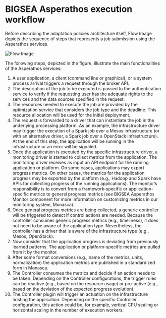 # BIGSEA Asperathos execution workflow
Before describing the adaptation policies architecture itself, Flow Image depicts the sequence of steps that represents a job submission using the Asperathos services.

![Flow Image](https://github.com/bigsea-ufcg/bigsea-manager/blob/refactor/docs/flow.png)

The following steps, depicted in the figure, illustrate the main functionalities of the Asperathos services:
1. A user application, a client (command line or graphical), or a system process arrival triggers a request through the broker API.
2. The description of the job to be executed is passed to the authentication service to verify if the requesting user has the adequate rights to the services and the data sources specified in the request.
3. The resources needed to execute the job are provided by the optimization service that considers the job type and the deadline. This resource allocation will be used for the initial deployment.
4. The request is forwarded to a driver that can instantiate the job in the underlying processing platform. As an example, the infrastructure driver may trigger the execution of a Spark job over a Mesos infrastructure (or with an alternative driver, a Spark job over a OpenStack infrastructure). At the end of this step, the application will be running in the infrastructure or an error will be signaled.
5. Once the application is executed by the specific infrastructure driver, a monitoring driver is started to collect metrics from the application. The monitoring driver receives as input an API endpoint for the running application or platform. On some cases, applications may export progress metrics. On other cases, the metrics for the application progress may be exported by the platform (e.g., Hadoop and Spark have APIs for collecting progress of the running applications). The monitor’s responsibility is to convert from a framework-specific or application-specific metrics to general progress metrics (see BIGSEA Asperathos Monitor component for more information on customizing metrics in our monitoring system, Monasca).
6. Once general progress metrics are being collected, a generic controller will be triggered to detect if control actions are needed. Because the controller consumes generic progress metrics (e.g., timeliness), it does not need to be aware of the application type. Nevertheless, the controller has a driver that is aware of the infrastructure type (e.g., Mesos, OpenStack).
7. Now consider that the application progress is deviating from previously learned patterns. The application or platform-specific metrics are pulled from it by the monitor.
8. After some format conversions (e.g., name of the metrics, units, normalization) the application metrics are published in a standardized form in Monasca.
9. The Controller consumes the metrics and decide if an action needs to be taken. Depending on the Controller configurations, the trigger rules can be reactive (e.g., based on the resource usage) or pro-active (e.g., based on the deviation of the expected progress evolution).
10. The Controller plugin will trigger an actuation on the infrastructure hosting the application. Depending on the specific Controller configuration, this action could be, for example, vertical CPU scaling or horizontal scaling in the number of execution workers.
